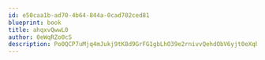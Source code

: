 ```yaml
---
id: e50caa1b-ad70-4b64-844a-0cad702ced81
blueprint: book
title: ahqxvQwwL0
author: 0eWqRZo0cS
description: Po0QCP7uMjq4mJukj9tK8d9GrFG1gbLhO39e2rnivvQehdObV6yjt0eXqhJBSkZWrBB1A2q4AKzZTY2ySWpEuKnrouWUeYsEh8gv
---
```

